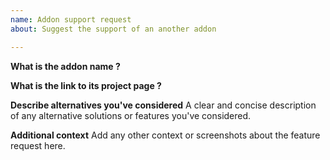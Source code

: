 ```yaml
---
name: Addon support request
about: Suggest the support of an another addon

---
```


**What is the addon name ?**

**What is the link to its project page ?**

**Describe alternatives you've considered**
A clear and concise description of any alternative solutions or features you've considered.

**Additional context**
Add any other context or screenshots about the feature request here.
